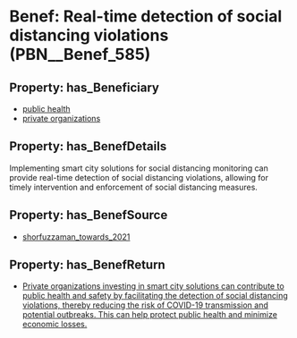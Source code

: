 # Benef: __Real-time detection of social distancing violations__ (PBN__Benef_585)

## Property: has_Beneficiary

* [public health](../Stakeholder/PBN__Stakeholder_58)
* [private organizations](../Stakeholder/PBN__Stakeholder_247)

## Property: has_BenefDetails

Implementing smart city solutions for social distancing monitoring can provide real-time detection of social distancing violations, allowing for timely intervention and enforcement of social distancing measures.

## Property: has_BenefSource

* [shorfuzzaman_towards_2021](../Article/PBN__Article_117)

## Property: has_BenefReturn

* [Private organizations investing in smart city solutions can contribute to public health and safety by facilitating the detection of social distancing violations, thereby reducing the risk of COVID-19 transmission and potential outbreaks. This can help protect public health and minimize economic losses.](../BenefReturn/PBN__BenefReturn_638)

